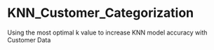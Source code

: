 # KNN_Customer_Categorization
Using the most optimal k value to increase KNN model accuracy with Customer Data
